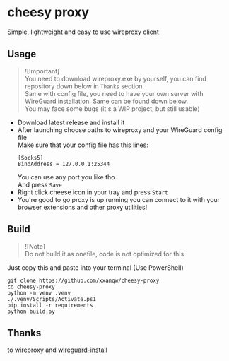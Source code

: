 # cheesy proxy
Simple, lightweight and easy to use wireproxy client

## Usage
>![Important]  
>You need to download wireproxy.exe by yourself, you can find repository down below in `Thanks` section.  
>Same with config file, you need to have your own server with WireGuard installation. Same can be found down below.   
>You may face some bugs (it's a WIP project, but still usable)

- Download latest release and install it
- After launching choose paths to wireproxy and your WireGuard config file  
  Make sure that your config file has this lines:  
  ```
  [Socks5]
  BindAddress = 127.0.0.1:25344
  ```
  You can use any port you like tho  
  And press `Save`
- Right click cheese icon in your tray and press `Start`
- You're good to go proxy is up running you can connect to it with your browser extensions and other proxy utilities!

## Build
>![Note]  
>Do not build it as onefile, code is not optimized for this

Just copy this and paste into your terminal (Use PowerShell)
```
git clone https://github.com/xxanqw/cheesy-proxy
cd cheesy-proxy
python -m venv .venv
./.venv/Scripts/Activate.ps1
pip install -r requirements
python build.py
```

## Thanks
to [wireproxy](https://github.com/pufferffish/wireproxy) and [wireguard-install](https://github.com/hwdsl2/wireguard-install)